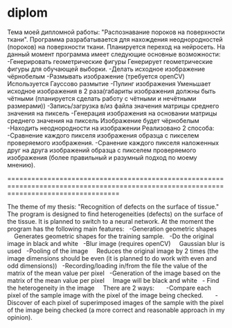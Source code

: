 # diplom
Тема моей дипломной работы: "Распознавание пороков на поверхности ткани".
Программа разрабатывается для нахождения неоднородностей (пороков) на поверхности ткани.
Планируется переход на нейросеть.
На данный момент программа имеет следующие основные возможности:
  -Генерировать геометрические фигуры
    Генерирует геометрические фигуры для обучающей выборки.
  -Делать исходное изображение чёрнобелым
  -Размывать изображение (требуется openCV)
    Используется Гауссово размытие
  -Пулинг изображения
    Уменьшает исходное изображения в 2 раза(габариты изображения должны быть чётными (планируется сделать работу с чётными и нечётными размерами))
  -Запись/загрузка в/из файла значения матрицы среднего значения на пиксель
  -Генерация изображения на основании матрицы среднего значения на пиксель
    Изображение будет чёрнобелым
  -Находить неоднородности на изображении
    Реализовано 2 способа:
      -Сравнение каждого пикселя изображения образца с пикселем проверяемого изображения.
      -Сранение каждого пикселя наложенных друг на друга изображений образца с пикселем проверяемого изображения (более правильный и разумный подход по моему мнению).

========================================================================================================================================

The theme of my thesis: "Recognition of defects on the surface of tissue."
The program is designed to find heterogeneities (defects) on the surface of the tissue.
It is planned to switch to a neural network.
At the moment the program has the following main features:
  -Generation geometric shapes
    Generates geometric shapes for the training sample.
  -Do the original image in black and white
  -Blur image (requires openCV)
    Gaussian blur is used
  -Pooling of the image
    Reduces the original image by 2 times (the image dimensions should be even (it is planned to do work with even and odd dimensions))
  -Recording/loading in/from the file the value of the matrix of the mean value per pixel
  -Generation of the image based on the matrix of the mean value per pixel
    Image will be black and white
  - Find the heterogeneity in the image
    There are 2 ways:
      -Compare each pixel of the sample image with the pixel of the image being checked.
      -Discover of each pixel of superimposed images of the sample with the pixel of the image being checked (a more correct and reasonable approach in my opinion).
